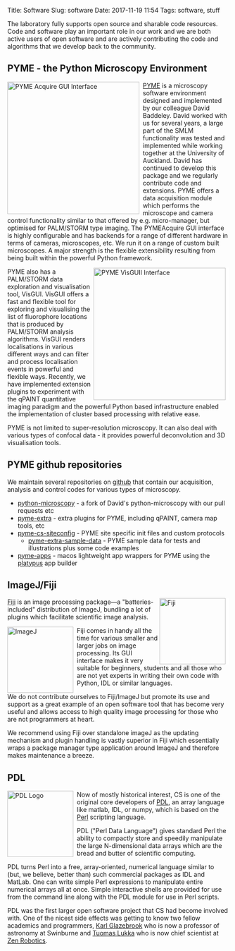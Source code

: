 Title: Software
Slug: software
Date: 2017-11-19 11:54
Tags: software, stuff

The laboratory fully supports open source and sharable code
resources. Code and software play an important role in our work and we
are both active users of open software and are actively contributing
the code and algorithms that we develop back to the community.

## PYME - the Python Microscopy Environment

<img style="float:left; border-right:8px solid white" width="300"
src="{filename}/images/software/PYMEacquire.png" alt="PYME Acquire GUI
Interface"/>
[PYME](http://python-microscopy.org/) is a microscopy
software environment designed and implemented by our colleague David
Baddeley. David worked with us for several years, a large part of
the SMLM functionality was tested and implemented while working
together at the University of Auckland. David has continued to develop
this package and we regularly contribute code and extensions. PYME
offers a data acquisition module which performs the microscope and
camera control functionality similar to that offered by
e.g. micro-manager, but optimised for PALM/STORM type imaging. The
PYMEAcquire GUI interface is highly configurable and has backends for
a range of different hardware in terms of cameras, microscopes,
etc. We run it on a range of custom built microscopes. A major
strength is the flexible extensibility resulting from being built
within the powerful Python framework.

<img style="float:right; border-right:8px solid white" width="300"
src="{filename}/images/software/PYMEvisgui.png" alt="PYME VisGUII Interface"/>
PYME also has a PALM/STORM data exploration and visualisation tool,
VisGUI. VisGUI offers a fast and flexible tool for exploring and
visualising the list of fluorophore locations that is produced by
PALM/STORM analysis algorithms. VisGUI renders localisations in various
different ways and can filter and process localisation events in
powerful and flexible ways. Recently, we have implemented extension
plugins to experiment with the qPAINT quantitative imaging paradigm
and the powerful Python based infrastructure enabled the
implementation of cluster based processing with relative ease.

PYME is not limited to super-resolution microscopy. It can also deal
with various types of confocal data - it provides powerful
deconvolution and 3D visualisation tools.

## PYME github repositories

We maintain several repositories on [github](https://github.com/)
that contain our acquisition, analysis and control codes for various
types of microscopy.

* <i class="fa fa-github fa-lg"></i>
  [python-microscopy](https://github.com/csoeller/python-microscopy) -
  a fork of David's python-microscopy with our pull requests etc
* <i class="fa fa-github fa-lg"></i>
  [pyme-extra](https://github.com/csoeller/PYME-extra) -
  extra plugins for PYME, including qPAINT, camera map tools, etc
* <i class="fa fa-github fa-lg"></i>
  [pyme-cs-siteconfig](https://github.com/csoeller/PYME-cs-siteconfig) -
  PYME site specific init files and custom protocols
  * <i class="fa fa-github fa-lg"></i>
  [pyme-extra-sample-data](https://github.com/csoeller/PYME-extra-sample-data) -
  PYME sample data for tests and illustrations plus some code examples
* <i class="fa fa-github fa-lg"></i>
  [pyme-apps](https://github.com/csoeller/PYME-apps) -
  macos lightweight app wrappers for PYME using the
  [platypus](http://www.sveinbjorn.org/platypus) app builder


## ImageJ/Fiji

<img style="float:right; border-right:8px solid white" width="150"
src="{filename}/images/software/fiji.png" alt="Fiji"/> [Fiji](http://fiji.sc/)
is an image processing package—a "batteries-included" distribution of
ImageJ, bundling a lot of plugins which facilitate scientific image
analysis.

<img style="float:left; border-right:8px solid white" width="150"
src="{filename}/images/software/Imagej2-icon.png" alt="ImageJ"/> Fiji comes in
handy all the time for various smaller and larger jobs on image
processing. Its GUI interface makes it very suitable for beginners,
students and all those who are not yet experts in writing their own
code with Python, IDL or similar languages.

We do not contribute ourselves to Fiji/ImageJ but promote its use and
support as a great example of an open software tool that has become
very useful and allows access to high quality image processing for
those who are not programmers at heart.

We recommend using Fiji over standalone imageJ as the updating
mechanism and plugin handling is vastly superior in Fiji which
essentially wraps a package manager type application around ImageJ and
therefore makes maintenance a breeze.

## PDL

<img style="float:left; border-right:8px solid white" width="150"
src="{filename}/images/software/PerlDL-logopic.png" alt="PDL Logo"/>Now of
mostly historical interest, CS is one of the original core developers
of [PDL](http://pdl.perl.org/), an array language like matlab, IDL, or
numpy, which is based on the [Perl](http://www.perl.org/) scripting
language.

PDL ("Perl Data Language") gives standard Perl the ability to
compactly store and speedily manipulate the large N-dimensional data
arrays which are the bread and butter of scientific computing.

PDL turns Perl into a free, array-oriented, numerical language similar
to (but, we believe, better than) such commercial packages as IDL and
MatLab. One can write simple Perl expressions to manipulate entire
numerical arrays all at once. Simple interactive shells are provided
for use from the command line along with the PDL module for use in
Perl scripts.

PDL was the first larger open software project that CS had become
involved with. One of the nicest side effects was getting to know two
fellow academics and programmers,
[Karl Glazebrook](http://astronomy.swin.edu.au/~karl) who is now a
professor of astronomy at Swinburne and
[Tuomas Lukka](http://www.linkedin.com/in/tuomas-j-lukka-013abb3/) who
is now chief scientist at [Zen Robotics](http://zenrobotics.com/).

